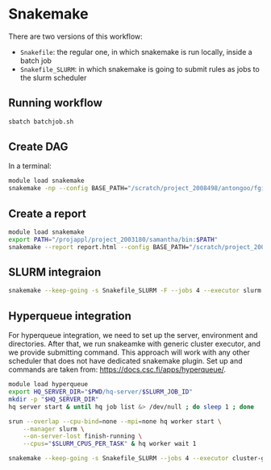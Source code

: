 # Snakemake
There are two versions of this workflow:
- `Snakefile`: the regular one, in which snakemake is run locally, inside a batch job 
- `Snakefile_SLURM`: in which snakemake is going to submit rules as jobs to the slurm scheduler

## Running workflow
```bash
sbatch batchjob.sh
```

## Create DAG
In a terminal:
```bash
module load snakemake
snakemake -np --config BASE_PATH="/scratch/project_2008498/antongoo/fgi/snakemake_many_files"  --dag | dot -Tpng > dag.png
```

## Create a report
```bash
module load snakemake
export PATH="/projappl/project_2003180/samantha/bin:$PATH"
snakemake --report report.html --config BASE_PATH="/scratch/project_2008498/antongoo/fgi/snakemake_many_files"
```

## SLURM integraion
```bash
snakemake --keep-going -s Snakefile_SLURM -F --jobs 4 --executor slurm --default-resources slurm_account=project_2008498 slurm_partition=small --config BASE_PATH="/scratch/project_2008498/antongoo/fgi/snakemake_many_files"
```

## Hyperqueue integration
For hyperqueue integration, we need to set up the server, environment and directories. After that, we run snakeamke with generic cluster executor, and we provide submitting command. This approach will work with any other scheduler that does not have dedicated snakemake plugin. Set up and commands are taken from: https://docs.csc.fi/apps/hyperqueue/.
```bash
module load hyperqueue
export HQ_SERVER_DIR="$PWD/hq-server/$SLURM_JOB_ID"
mkdir -p "$HQ_SERVER_DIR"
hq server start & until hq job list &> /dev/null ; do sleep 1 ; done

srun --overlap --cpu-bind=none --mpi=none hq worker start \
    --manager slurm \
    --on-server-lost finish-running \
    --cpus="$SLURM_CPUS_PER_TASK" & hq worker wait 1

snakemake --keep-going -s Snakefile_SLURM --jobs 4 --executor cluster-generic --cluster-generic-submit-cmd "hq submit --cpus 1" --config BASE_PATH="/scratch/project_2008498/antongoo/fgi/snakemake_many_files"
```
